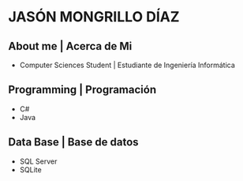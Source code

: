 # **JASÓN MONGRILLO DÍAZ**
## About me | Acerca de Mi
- Computer Sciences Student | Estudiante de Ingeniería Informática
## Programming | Programación
- C#
- Java
## Data Base | Base de datos
- SQL Server
- SQLite
